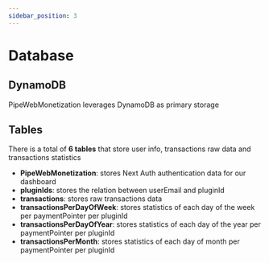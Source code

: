 ```yaml
---
sidebar_position: 3
---
```


# Database

## DynamoDB

PipeWebMonetization leverages DynamoDB as primary storage

## Tables

There is a total of **6 tables** that store user info, transactions raw data and transactions statistics

- **PipeWebMonetization**: stores Next Auth authentication data for our dashboard
- **pluginIds**: stores the relation between userEmail and pluginId
- **transactions**: stores raw transactions data
- **transactionsPerDayOfWeek**: stores statistics of each day of the week per paymentPointer per pluginId
- **transactionsPerDayOfYear**: stores statistics of each day of the year per paymentPointer per pluginId
- **transactionsPerMonth**: stores statistics of each day of month per paymentPointer per pluginId
